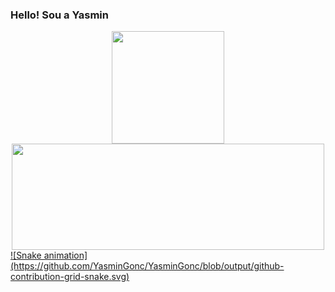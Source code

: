 ### Hello! Sou a Yasmin 

<div align="center">
  <a href="https://www.linkedin.com/in/yasmin-goncalves/">
  <img height="180em" src="https://github-readme-stats.vercel.app/api?username=YasminGonc&show_icons=true&theme=radical&include_all_commits=true&count_private=true"/>
  <img height="170em" width="500em" src="https://github-readme-stats.vercel.app/api/top-langs/?username=YasminGonc&layout=compact&langs_count=7&theme=radical"/>
</div>

<div>
  ![Snake animation](https://github.com/YasminGonc/YasminGonc/blob/output/github-contribution-grid-snake.svg)
 </div>


